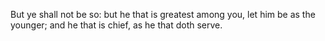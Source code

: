 But ye shall not be so: but he that is greatest among you, let him be as the younger; and he that is chief, as he that doth serve.
